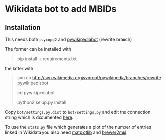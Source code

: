 # Wikidata bot to add MBIDs

## Installation

This needs both `psycopg2` and
[pywikipediabot](http://pywikipediabot.sourceforge.net/) (rewrite branch)

The former can be installed with

> pip install -r requirements.txt

the latter with

> svn co http://svn.wikimedia.org/svnroot/pywikipedia/branches/rewrite pywikipediabot
>
> cd pywikipediabot
>
> python2 setup.py install

Copy `bot/settings.py.dist` to `bot/settings.py` and edit the connection string
which is documented
[here](http://www.postgresql.org/docs/current/static/libpq-connect.html#LIBPQ-CONNSTRING).

To use the `stats.py` file which generates a plot of the number of entries linked in Wikidata you also need [matplotlib](http://matplotlib.org/) and [brewer2mpl](https://github.com/jiffyclub/brewer2mpl).

